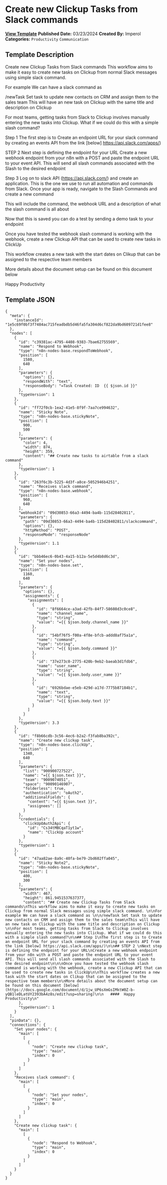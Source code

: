 # Create new Clickup Tasks from Slack commands

**[View Template](https://n8n.io/workflows/2190-/)**  **Published Date:** 03/23/2024  **Created By:** Imperol  **Categories:** `Productivity` `Communication`  

## Template Description

Create new Clickup Tasks from Slack commands
This workflow aims to make it easy to create new tasks on Clickup from normal Slack messages using simple slack command. 

For example We can have a slack command as 

/newTask Set task to update new contacts on CRM and assign them to the sales team
This will have an new task on Clickup with the same title and description on Clickup 

For most teams, getting tasks from Slack to Clickup involves manually entering the new tasks into Clickup. What if we could do this with a simple slash command?

Step 1
The first step is to Create an endpoint URL for your slack command by creating an events API from the link [below] https://api.slack.com/apps/)

STEP 2 
Next step is defining the endpoint for your URL
Create a new webhook endpoint from your n8n with a POST and paste the endpoint URL to your event API. This will send all slash commands associated with the Slash to the desired endpoint

Step 3
Log on to slack API (https://api.slack.com/) and create an application. This is the one we use to run all automation and commands from Slack. Once your app is ready, navigate to the Slash Commands and create a new command
 

This will include the command, the webhook URL and a description of what the slash command is all about


Now that this is saved you can do a test by sending a demo task to your endpoint

Once you have tested the webhook slash command is working with the webhook, create a new Clickup API that can be used to create new tasks in ClickUp



This workflow creates a new task with the start dates on Clikup that can be assigned to the respective team members

More details about the document setup can be found on this document below

Happy Productivity


## Template JSON

```
{
  "meta": {
    "instanceId": "1e5c69f0bf3f7484ac715feadbdb5d46fa5fa304d6cf822da9bd609721d1fee8"
  },
  "nodes": [
    {
      "id": "c39381ac-4795-4408-9383-7bae62755569",
      "name": "Respond to Webhook",
      "type": "n8n-nodes-base.respondToWebhook",
      "position": [
        1580,
        640
      ],
      "parameters": {
        "options": {},
        "respondWith": "text",
        "responseBody": "=Task Created: ID  {{ $json.id }}"
      },
      "typeVersion": 1
    },
    {
      "id": "ff72f0cb-1ea2-41e5-8f9f-7aa7ce994632",
      "name": "Sticky Note",
      "type": "n8n-nodes-base.stickyNote",
      "position": [
        900,
        500
      ],
      "parameters": {
        "color": 4,
        "width": 874,
        "height": 359,
        "content": "## Create new tasks to airtable from a slack command"
      },
      "typeVersion": 1
    },
    {
      "id": "263f6c3b-5225-4d3f-a8ce-5052946b4251",
      "name": "Receives slack command",
      "type": "n8n-nodes-base.webhook",
      "position": [
        960,
        640
      ],
      "webhookId": "09d30853-66a3-4494-ba4b-115d28402811",
      "parameters": {
        "path": "09d30853-66a3-4494-ba4b-115d28402811/slackcommand",
        "options": {},
        "httpMethod": "POST",
        "responseMode": "responseNode"
      },
      "typeVersion": 1.1
    },
    {
      "id": "bbb46ec6-0b43-4a15-b12a-5e5d4b8d6c3d",
      "name": "Set your nodes",
      "type": "n8n-nodes-base.set",
      "position": [
        1160,
        640
      ],
      "parameters": {
        "options": {},
        "assignments": {
          "assignments": [
            {
              "id": "8f6664ce-a3ad-42fb-84f7-58608d3c0ce8",
              "name": "channel_name",
              "type": "string",
              "value": "={{ $json.body.channel_name }}"
            },
            {
              "id": "54bf76f5-f00a-4f8e-bfcb-addd8af75a1a",
              "name": "command",
              "type": "string",
              "value": "={{ $json.body.command }}"
            },
            {
              "id": "37e273c0-2775-420b-9eb2-baeab3d1fdb6",
              "name": "user_name",
              "type": "string",
              "value": "={{ $json.body.user_name }}"
            },
            {
              "id": "6926bdae-e5eb-429d-a17d-7775b87184b1",
              "name": "text",
              "type": "string",
              "value": "={{ $json.body.text }}"
            }
          ]
        }
      },
      "typeVersion": 3.3
    },
    {
      "id": "f8b66cdb-3c56-4ec6-b2a2-f3fab8ba392c",
      "name": "Create new clickup task",
      "type": "n8n-nodes-base.clickUp",
      "position": [
        1340,
        640
      ],
      "parameters": {
        "list": "900900727522",
        "name": "={{ $json.text }}",
        "team": "9009074051",
        "space": "90090146907",
        "folderless": true,
        "authentication": "oAuth2",
        "additionalFields": {
          "content": "={{ $json.text }}",
          "assignees": []
        }
      },
      "credentials": {
        "clickUpOAuth2Api": {
          "id": "Cs34tMBCqaT1yt1w",
          "name": "ClickUp account"
        }
      },
      "typeVersion": 1
    },
    {
      "id": "47aa82ae-8a9c-40fa-be79-2bd602ffa045",
      "name": "Sticky Note2",
      "type": "n8n-nodes-base.stickyNote",
      "position": [
        400,
        300
      ],
      "parameters": {
        "width": 467,
        "height": 861.9451537637377,
        "content": "## Create new Clickup Tasks from Slack commands\nThis workflow aims to make it easy to create new tasks on Clickup from normal Slack messages using simple slack command. \n\nFor example We can have a slack command as \n\n/newTask Set task to update new contacts on CRM and assign them to the sales team\nThis will have an new task on Clickup with the same title and description on Clickup \n\nFor most teams, getting tasks from Slack to Clickup involves manually entering the new tasks into Clickup. What if we could do this with a simple slash command?\n\n## Step 1\nThe first step is to Create an endpoint URL for your slack command by creating an events API from the link [below] https://api.slack.com/apps/)\n\n## STEP 2 \nNext step is defining the endpoint for your URL\nCreate a new webhook endpoint from your n8n with a POST and paste the endpoint URL to your event API. This will send all slash commands associated with the Slash to the desired endpoint\n\n\nOnce you have tested the webhook slash command is working with the webhook, create a new Clickup API that can be used to create new tasks in ClickUp\n\nThis workflow creates a new task with the start dates on Clikup that can be assigned to the respective team members\n\nMore details about the document setup can be found on this document [below](https://docs.google.com/document/d/1jw_UP6sXmGsIMktW0Z-b-yQB1leDLatUY2393bA4z8s/edit?usp=sharing)\n\n   ####  Happy Productivity\n"
      },
      "typeVersion": 1
    }
  ],
  "pinData": {},
  "connections": {
    "Set your nodes": {
      "main": [
        [
          {
            "node": "Create new clickup task",
            "type": "main",
            "index": 0
          }
        ]
      ]
    },
    "Receives slack command": {
      "main": [
        [
          {
            "node": "Set your nodes",
            "type": "main",
            "index": 0
          }
        ]
      ]
    },
    "Create new clickup task": {
      "main": [
        [
          {
            "node": "Respond to Webhook",
            "type": "main",
            "index": 0
          }
        ]
      ]
    }
  }
}
```
